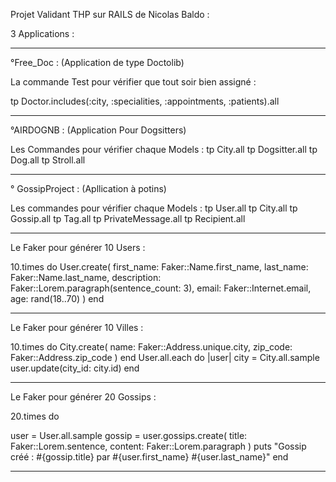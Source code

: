 Projet Validant THP sur RAILS de Nicolas Baldo : 

3 Applications : 

------------------------------------------------------------------------------------------------------------------------------------------

°Free_Doc : 
(Application de type Doctolib)

La commande Test pour vérifier que tout soir bien assigné : 

tp Doctor.includes(:city, :specialities, :appointments, :patients).all 

------------------------------------------------------------------------------------------------------------------------------------------

°AIRDOGNB :
(Application Pour Dogsitters)

Les Commandes pour vérifier chaque Models : 
tp City.all
tp Dogsitter.all
tp Dog.all
tp Stroll.all

------------------------------------------------------------------------------------------------------------------------------------------


° GossipProject : 
(Apllication à potins)

Les commandes pour vérifier chaque Models : 
tp User.all
tp City.all
tp Gossip.all
tp Tag.all
tp PrivateMessage.all
tp Recipient.all

--------------------------------------

Le Faker pour générer 10 Users : 

10.times do
  User.create(
    first_name: Faker::Name.first_name,
    last_name: Faker::Name.last_name,
    description: Faker::Lorem.paragraph(sentence_count: 3),
    email: Faker::Internet.email,
    age: rand(18..70)
  )
end

-------------------------------------

Le Faker pour générer 10 Villes : 

10.times do
  City.create(
    name: Faker::Address.unique.city,
    zip_code: Faker::Address.zip_code
  )
end
User.all.each do |user|
 city = City.all.sample
 user.update(city_id: city.id)
end

------------------------------------

Le Faker pour générer 20 Gossips : 

20.times do

user = User.all.sample
gossip = user.gossips.create(
    title: Faker::Lorem.sentence,
    content: Faker::Lorem.paragraph
  )
puts "Gossip créé : #{gossip.title} par #{user.first_name} #{user.last_name}"
end

------------------------------------------------------------------------------------------------------------------------------------------










